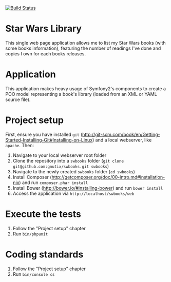 [![Build Status](https://travis-ci.org/gnutix/swbooks.png?branch=dev)](https://travis-ci.org/gnutix/swbooks)

Star Wars Library
=================

This single web page application allows me to list my Star Wars books (with some books information), featuring the
number of readings I've done and copies I own for each books releases.

Application
===========

This application makes heavy usage of Symfony2's components to create a POO model representing a book's library (loaded
from an XML or YAML source file).

Project setup
=============

First, ensure you have installed `git` (http://git-scm.com/book/en/Getting-Started-Installing-Git#Installing-on-Linux)
and a local webserver, like `apache`. Then:

1. Navigate to your local webserver root folder
2. Clone the repository into a `swbooks` folder (`git clone git@github.com:gnutix/swbooks.git swbooks`)
3. Navigate to the newly created `swbooks` folder (`cd swbooks`)
4. Install Composer (http://getcomposer.org/doc/00-intro.md#installation-nix) and run `composer.phar install`
5. Install Bower (http://bower.io/#installing-bower) and run `bower install`
6. Access the application via `http://localhost/swbooks/web`

Execute the tests
=================

1. Follow the "Project setup" chapter
2. Run `bin/phpunit`

Coding standards
================

1. Follow the "Project setup" chapter
2. Run `bin/console cs`
